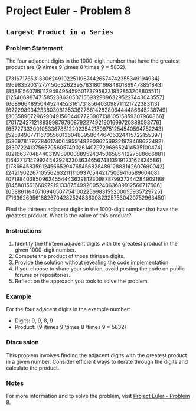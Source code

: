 # Project Euler - Problem 8

## `Largest Product in a Series`

### Problem Statement

The four adjacent digits in the 1000-digit number that have the greatest product are \(9 \times 9 \times 8 \times 9 = 5832\).

\[73167176531330624919225119674426574742355349194934\]
\[96983520312774506326239578318016984801869478851843\]
\[85861560789112949495459501737958331952853208805511\]
\[12540698747158523863050715693290963295227443043557\]
\[66896648950445244523161731856403098711121722383113\]
\[62229893423380308135336276614282806444486645238749\]
\[30358907296290491560440772390713810515859307960866\]
\[70172427121883998797908792274921901699720888093776\]
\[65727333001053367881220235421809751254540594752243\]
\[52584907711670556013604839586446706324415722155397\]
\[53697817977846174064955149290862569321978468622482\]
\[83972241375657056057490261407972968652414535100474\]
\[82166370484403199890008895243450658541227588666881\]
\[16427171479924442928230863465674813919123162824586\]
\[17866458359124566529476545682848912883142607690042\]
\[24219022671055626321111109370544217506941658960408\]
\[07198403850962455444362981230987879927244284909188\]
\[84580156166097919133875499200524063689912560717606\]
\[05886116467109405077541002256983155200055935729725\]
\[71636269561882670428252483600823257530420752963450\]

Find the thirteen adjacent digits in the 1000-digit number that have the greatest product. What is the value of this product?

### Instructions

1. Identify the thirteen adjacent digits with the greatest product in the given 1000-digit number.
2. Compute the product of those thirteen digits.
3. Provide the solution without revealing the code implementation.
4. If you choose to share your solution, avoid posting the code on public forums or repositories.
5. Reflect on the approach you took to solve the problem.

### Example

For the four adjacent digits in the example number:
- Digits: 9, 9, 8, 9
- Product: \(9 \times 9 \times 8 \times 9 = 5832\)

### Discussion

This problem involves finding the adjacent digits with the greatest product in a given number. Consider efficient ways to iterate through the digits and calculate the product.

### Notes

For more information and to solve the problem, visit [Project Euler - Problem 8](https://projecteuler.net/problem=8).
